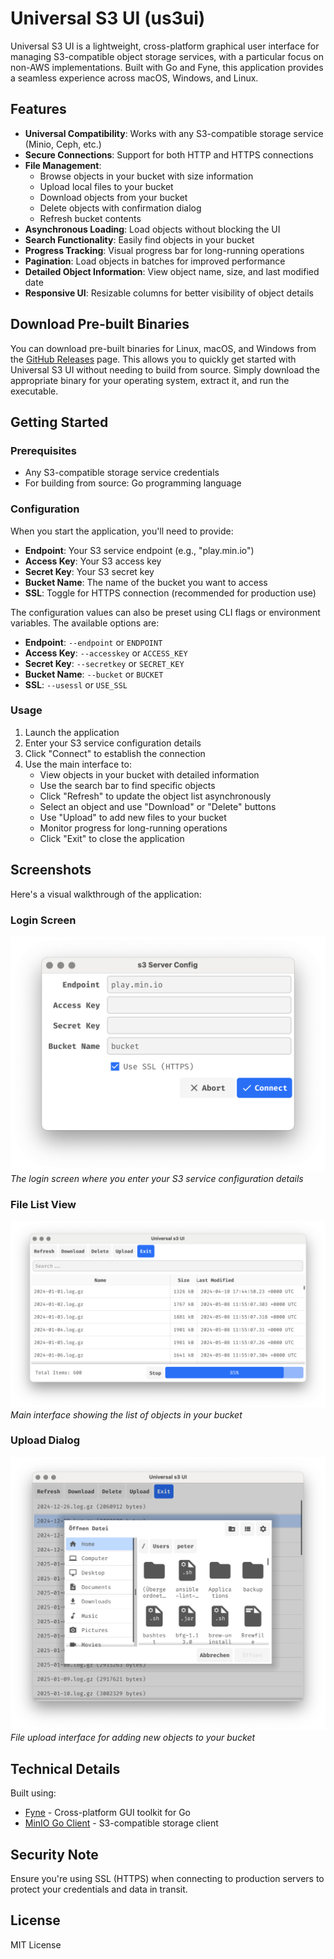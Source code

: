 # Universal S3 UI (us3ui)

Universal S3 UI is a lightweight, cross-platform graphical user interface for managing S3-compatible object storage services, with a particular focus on non-AWS implementations. Built with Go and Fyne, this application provides a seamless experience across macOS, Windows, and Linux.

## Features

- **Universal Compatibility**: Works with any S3-compatible storage service (Minio, Ceph, etc.)
- **Secure Connections**: Support for both HTTP and HTTPS connections
- **File Management**:
    - Browse objects in your bucket with size information
    - Upload local files to your bucket
    - Download objects from your bucket
    - Delete objects with confirmation dialog
    - Refresh bucket contents
- **Asynchronous Loading**: Load objects without blocking the UI
- **Search Functionality**: Easily find objects in your bucket
- **Progress Tracking**: Visual progress bar for long-running operations
- **Pagination**: Load objects in batches for improved performance
- **Detailed Object Information**: View object name, size, and last modified date
- **Responsive UI**: Resizable columns for better visibility of object details


## Download Pre-built Binaries

You can download pre-built binaries for Linux, macOS, and Windows from the [GitHub Releases](https://github.com/pteich/us3ui/releases) page. This allows you to quickly get started with Universal S3 UI without needing to build from source. Simply download the appropriate binary for your operating system, extract it, and run the executable.

## Getting Started

### Prerequisites

- Any S3-compatible storage service credentials
- For building from source: Go programming language

### Configuration

When you start the application, you'll need to provide:
- **Endpoint**: Your S3 service endpoint (e.g., "play.min.io")
- **Access Key**: Your S3 access key
- **Secret Key**: Your S3 secret key
- **Bucket Name**: The name of the bucket you want to access
- **SSL**: Toggle for HTTPS connection (recommended for production use)

The configuration values can also be preset using CLI flags or environment variables. The available options are:

- **Endpoint**: `--endpoint` or `ENDPOINT`
- **Access Key**: `--accesskey` or `ACCESS_KEY`
- **Secret Key**: `--secretkey` or `SECRET_KEY`
- **Bucket Name**: `--bucket` or `BUCKET`
- **SSL**: `--usessl` or `USE_SSL`

### Usage

1. Launch the application
2. Enter your S3 service configuration details
3. Click "Connect" to establish the connection
4. Use the main interface to:
    - View objects in your bucket with detailed information
    - Use the search bar to find specific objects
    - Click "Refresh" to update the object list asynchronously
    - Select an object and use "Download" or "Delete" buttons
    - Use "Upload" to add new files to your bucket
    - Monitor progress for long-running operations
    - Click "Exit" to close the application

## Screenshots

Here's a visual walkthrough of the application:

### Login Screen
![Login Screen](screenshots/login.png)
*The login screen where you enter your S3 service configuration details*

### File List View
![File List](screenshots/filelist.png)
*Main interface showing the list of objects in your bucket*

### Upload Dialog
![Upload Dialog](screenshots/upload-file.png)
*File upload interface for adding new objects to your bucket*

## Technical Details

Built using:
- [Fyne](https://fyne.io/) - Cross-platform GUI toolkit for Go
- [MinIO Go Client](https://github.com/minio/minio-go) - S3-compatible storage client

## Security Note

Ensure you're using SSL (HTTPS) when connecting to production servers to protect your credentials and data in transit.

## License

MIT License